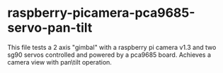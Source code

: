# raspberry-picamera-pca9685-servo-pan-tilt
This file tests a 2 axis "gimbal" with a raspberry pi camera v1.3 and two sg90 servos controlled and powered by a pca9685 board. Achieves a camera view with pan\tilt operation.
